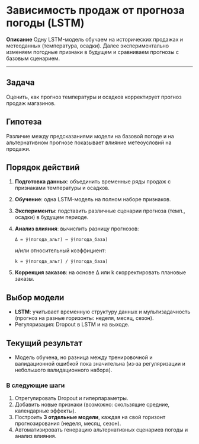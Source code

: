 # Зависимость продаж от прогноза погоды (LSTM)

**Описание**
Одну LSTM-модель обучаем на исторических продажах и метеоданных (температура, осадки). Далее экспериментально изменяем погодные признаки в будущем и сравниваем прогнозы с базовым сценарием.

---

## Задача

Оценить, как прогноз температуры и осадков корректирует прогноз продаж магазинов.

## Гипотеза

Различие между предсказаниями модели на базовой погоде и на альтернативном прогнозе показывает влияние метеоусловий на продажи.

## Порядок действий

1. **Подготовка данных**: объединить временные ряды продаж с признаками температуры и осадков.
2. **Обучение**: одна LSTM-модель на полном наборе признаков.
3. **Эксперименты**: подставить различные сценарии прогноза (темп., осадки) в будущем периоде.
4. **Анализ влияния**: вычислить разницу прогнозов:

   ```
   Δ = ŷ(погода_альт) – ŷ(погода_база)
   ```

   и/или относительный коэффициент:

   ```
   k = ŷ(погода_альт) / ŷ(погода_база)
   ```
5. **Коррекция заказов**: на основе Δ или k скорректировать плановые заказы.

## Выбор модели

* **LSTM**: учитывает временную структуру данных и мультизадачность (прогноз на разные горизонты: неделя, месяц, сезон).
* Регуляризация: Dropout в LSTM и на выходе.

## Текущий результат

* Модель обучена, но разница между тренировочной и валидационной ошибкой пока значительна (из‑за регуляризации и небольшого валидационного набора).

### В следующие шаги

1. Отрегулировать Dropout и гиперпараметры.
2. Добавить новые признаки (возможно: скользящие средние, календарные эффекты).
3. Построить **3 отдельные модели**, каждая на свой горизонт прогнозирования (неделя, месяц, сезон).
4. Автоматизировать генерацию альтернативных сценариев погоды и анализ влияния.

